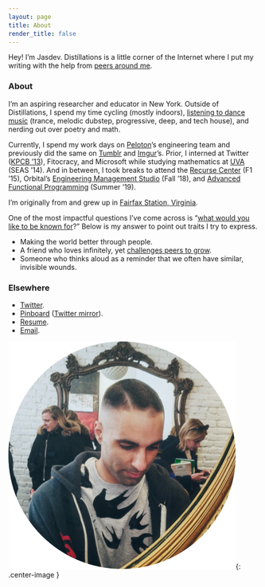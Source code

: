 ```yaml
---
layout: page
title: About
render_title: false
---
```


Hey! I’m Jasdev. Distillations is a little corner of the Internet where I put my writing with the help from [peers around me](/village).

### About

I’m an aspiring researcher and educator in New York. Outside of Distillations, I spend my time cycling (mostly indoors), [listening to dance music](https://soundcloud.com/jasdev-singh) (trance, melodic dubstep, progressive, deep, and tech house), and nerding out over poetry and math.

Currently, I spend my work days on [Peloton](https://www.onepeloton.com/)’s engineering team and previously did the same on [Tumblr](https://www.tumblr.com/) and [Imgur](https://imgur.com/)’s. Prior, I interned at Twitter ([KPCB ’13](http://kpcbfellows.com/)), Fitocracy, and Microsoft while studying mathematics at [UVA](http://www.virginia.edu/) (SEAS ’14). And in between, I took breaks to attend the [Recurse Center](https://www.recurse.com) (F1 ’15), Orbital’s [Engineering Management Studio](https://orbital.nyc/studios/) (Fall ’18), and [Advanced Functional Programming](http://afp.school) (Summer ’19).

I’m originally from and grew up in [Fairfax Station, Virginia](http://en.wikipedia.org/wiki/Fairfax_Station,_Virginia).

One of the most impactful questions I’ve come across is “[what would you like to be known for](https://overcast.fm/+Fg9IeSC2o/0:37)?” Below is my answer to point out traits I try to express.

- Making the world better through people.
- A friend who loves infinitely, yet [challenges peers to grow](https://pinboard.in/u:jasdev/b:545f16fe01bd).
- Someone who thinks aloud as a reminder that we often have similar, invisible wounds.

### Elsewhere

- [Twitter](https://twitter.com/jasdev).
- [Pinboard](https://pinboard.in/u:jasdev) ([Twitter mirror](https://twitter.com/_substrate)).
- [Resume](/public/2020-resume.pdf).
- [Email](mailto:j@jasdev.me).

![](/public/images/about-pic.png){: .center-image }